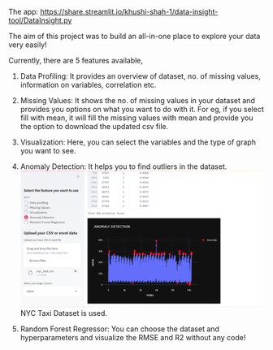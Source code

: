 The app: https://share.streamlit.io/khushi-shah-1/data-insight-tool/DataInsight.py

The aim of this project was to build an all-in-one place to explore your data very easily!

Currently, there are 5 features available, 

1. Data Profiling: It provides an overview of dataset, no. of missing values, information on variables, correlation etc.

2. Missing Values: It shows the no. of missing values in your dataset and provides you options on what you want to do with it. For eg, if you select fill with mean, it will fill the missing values with mean and provide you the option to download the updated csv file.

3. Visualization: Here, you can select the variables and the type of graph you want to see.

4. Anomaly Detection: It helps you to find outliers in the dataset.
![NewYorkTaxi Dataset](https://github.com/Khushi-Shah-1/Data-Insight-Tool/blob/master/Screenshot%20(860).png)
NYC Taxi Dataset is used.

5. Random Forest Regressor: You can choose the dataset and hyperparameters and visualize the RMSE and R2 without any code!
